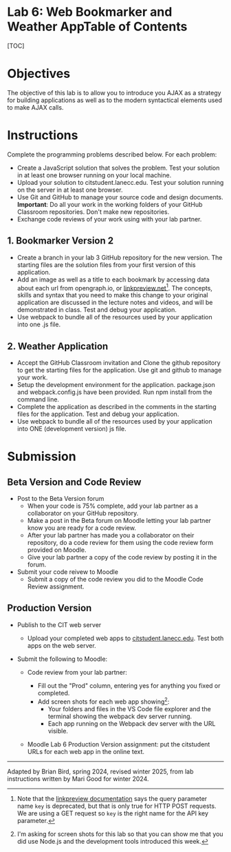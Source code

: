 <h1>Lab 6: Web Bookmarker and Weather App</h13




<h2>Table of Contents</h2>

[TOC]

# Objectives

The objective of this lab is to allow you to introduce you AJAX as a strategy for building applications as well as to the modern syntactical elements used to make AJAX calls.

# Instructions

Complete the programming problems described below. For each problem:

- Create a JavaScript solution that solves the problem. Test your solution in at least one browser running on your local machine.
- Upload your solution to citstudent.lanecc.edu. Test your solution running on the server in at least one browser.
- Use Git and GitHub to manage your source code and design documents. 
  **Important**: Do all your work in the working folders of your GitHub Classroom repositories. Don't make new repositories.
- Exchange code reviews of your work using with your lab partner.

## 1. Bookmarker Version 2

- Create a branch in your lab 3 GitHub repository for the new version. The  starting files are the solution files from your first version of this application.
- Add an image as well as a title to each bookmark by accessing data about each url from opengraph.io, or [linkpreview.net](http://www.linkpreview.net/)[^1]. The concepts, skills and syntax that you need to make this change to your original application are discussed in the lecture notes and videos, and will be demonstrated in class. Test and debug your application.
- Use webpack to bundle all of the resources used by your application into one .js file.

## 2. Weather Application

- Accept the GitHub Classroom invitation and Clone the github repository to get the starting files for the application. Use git and github to manage your work.
- Setup the development environment for the application. package.json and webpack.config.js have been provided. Run npm install from the  command line.
- Complete the application as described in the comments in the  starting files for the application. Test and debug your application.
- Use webpack to bundle all of the resources used by your application into ONE (development version) js file.

# Submission

## Beta Version and Code Review

- Post to the Beta Version forum
  - When your code is 75% complete, add your lab partner as a collaborator on your GitHub repository.
  - Make a post in the Beta forum on Moodle letting your lab partner know you are ready for a code review.
  - After your lab partner has made you a collaborator on their repository, do a code review for them using the code review form provided on Moodle.
  - Give your lab partner a copy of the code review by posting it in the forum.
- Submit your code reivew to Moodle
  - Submit a copy of the code review you did to the Moodle Code Review assignment.

## Production Version

- Publish to the CIT web server  
  - Upload your completed web apps to [citstudent.lanecc.edu](http://citstudent.lanecc.edu).  Test both apps on the web server.  

- Submit the following to Moodle:

  - Code review from your lab partner: 
    - Fill out the "Prod" column, entering yes for anything you fixed or completed.
    - Add screen shots for each web app showing[^2]:
      - Your folders and files in the VS Code file explorer and the terminal showing the webpack dev server running.
      - Each app running on the Webpack dev server with the URL visible. 


  - Moodle Lab 6 Production Version assignment:  put the citstudent URLs for each web app in the online text.



[^1]: Note that the [linkpreview documentation](https://docs.linkpreview.net/#query-parameters) says the query parameter name `key` is deprecated, but that is only true for HTTP POST requests. We are using a GET request so `key` is the right name for the API key parameter.
[^2]: I'm asking for screen shots for this lab so that you can show me that you did use Node.js and the development tools introduced this week.

---

Adapted by Brian Bird, spring 2024, revised winter 2025, from lab instructions written by Mari Good for winter 2024.